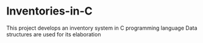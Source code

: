 # Inventories-in-C
This project develops an inventory system in C programming language  Data structures are used for its elaboration
